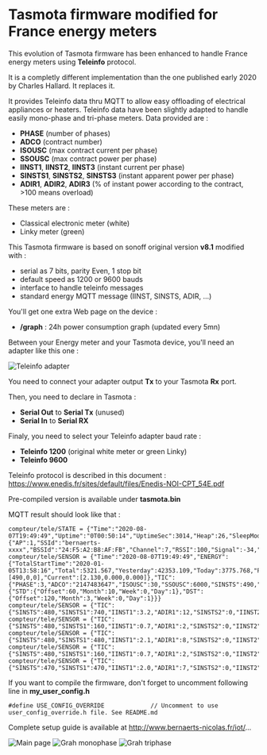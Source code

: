 Tasmota firmware modified for France energy meters
=============

This evolution of Tasmota firmware has been enhanced to handle France energy meters using **Teleinfo** protocol.

It is a completly different implementation than the one published early 2020 by Charles Hallard. It replaces it.

It provides Teleinfo data thru MQTT to allow easy offloading of electrical appliances or heaters.
Teleinfo data have been slightly adapted to handle easily mono-phase and tri-phase meters.
Data provided are :
  * **PHASE** (number of phases)
  * **ADCO** (contract number)
  * **ISOUSC** (max contract current per phase) 
  * **SSOUSC** (max contract power per phase)
  * **IINST1**, **IINST2**, **IINST3** (instant current per phase)
  * **SINSTS1**, **SINSTS2**, **SINSTS3** (instant apparent power per phase)
  * **ADIR1**, **ADIR2**, **ADIR3** (% of instant power according to the contract, >100 means overload)
  
These meters are :
  * Classical electronic meter (white)
  * Linky meter (green)

This Tasmota firmware is based on sonoff original version **v8.1** modified with :
  * serial as 7 bits, parity Even, 1 stop bit
  * default speed as 1200 or 9600 bauds
  * interface to handle teleinfo messages
  * standard energy MQTT message (IINST, SINSTS, ADIR, ...)

You'll get one extra Web page on the device :
  * **/graph** : 24h power consumption graph (updated every 5mn)

Between your Energy meter and your Tasmota device, you'll need an adapter like this one :

![Teleinfo adapter](https://raw.githubusercontent.com/NicolasBernaerts/tasmota/master/teleinfo/teleinfo-serial-adapter.png)

You need to connect your adapter output **Tx** to your Tasmota **Rx** port.

Then, you need to declare in Tasmota :
  * **Serial Out** to **Serial Tx** (unused)
  * **Serial In** to **Serial RX**

Finaly, you need to select your Teleinfo adapter baud rate :
  * **Teleinfo 1200** (original white meter or green Linky)
  * **Teleinfo 9600**

Teleinfo protocol is described in this document : https://www.enedis.fr/sites/default/files/Enedis-NOI-CPT_54E.pdf

Pre-compiled version is available under **tasmota.bin**

MQTT result should look like that :

    compteur/tele/STATE = {"Time":"2020-08-07T19:49:49","Uptime":"0T00:50:14","UptimeSec":3014,"Heap":26,"SleepMode":"Dynamic","Sleep":50,"LoadAvg":19,"MqttCount":1,"POWER":"OFF","Wifi":{"AP":1,"SSId":"bernaerts-xxxx","BSSId":"24:F5:A2:B8:AF:FB","Channel":7,"RSSI":100,"Signal":-34,"LinkCount":1,"Downtime":"0T00:00:08"}}
    compteur/tele/SENSOR = {"Time":"2020-08-07T19:49:49","ENERGY":{"TotalStartTime":"2020-01-05T13:58:16","Total":5321.567,"Yesterday":42353.109,"Today":3775.768,"Period":376,"Power":[490,0,0],"Current":[2.130,0.000,0.000]},"TIC":{"PHASE":3,"ADCO":"2147483647","ISOUSC":30,"SSOUSC":6000,"SINSTS":490,"SINSTS1":490,"IINST1":2.1,"ADIR1":8,"SINSTS2":0,"IINST2":0.0,"ADIR2":0,"SINSTS3":0,"IINST3":0.0,"ADIR3":0},"Timezone":{"STD":{"Offset":60,"Month":10,"Week":0,"Day":1},"DST":{"Offset":120,"Month":3,"Week":0,"Day":1}}}
    compteur/tele/SENSOR = {"TIC":{"SINSTS":480,"SINSTS1":740,"IINST1":3.2,"ADIR1":12,"SINSTS2":0,"IINST2":0.0,"ADIR2":0,"SINSTS3":0,"IINST3":0.0,"ADIR3":0}}
    compteur/tele/SENSOR = {"TIC":{"SINSTS":480,"SINSTS1":160,"IINST1":0.7,"ADIR1":2,"SINSTS2":0,"IINST2":0.0,"ADIR2":0,"SINSTS3":320,"IINST3":1.4,"ADIR3":5}}
    compteur/tele/SENSOR = {"TIC":{"SINSTS":480,"SINSTS1":480,"IINST1":2.1,"ADIR1":8,"SINSTS2":0,"IINST2":0.0,"ADIR2":0,"SINSTS3":0,"IINST3":0.0,"ADIR3":0}}
    compteur/tele/SENSOR = {"TIC":{"SINSTS":480,"SINSTS1":160,"IINST1":0.7,"ADIR1":2,"SINSTS2":0,"IINST2":0.0,"ADIR2":0,"SINSTS3":320,"IINST3":1.4,"ADIR3":5}}
    compteur/tele/SENSOR = {"TIC":{"SINSTS":470,"SINSTS1":470,"IINST1":2.0,"ADIR1":7,"SINSTS2":0,"IINST2":0.0,"ADIR2":0,"SINSTS3":0,"IINST3":0.0,"ADIR3":0}}

If you want to compile the firmware, don't forget to uncomment following line in **my_user_config.h**

    #define USE_CONFIG_OVERRIDE             // Uncomment to use user_config_override.h file. See README.md


Complete setup guide is available at http://www.bernaerts-nicolas.fr/iot/...

![Main page](https://raw.githubusercontent.com/NicolasBernaerts/tasmota/master/teleinfo/tasmota-teleinfo-main.png)
![Grah monophase](https://raw.githubusercontent.com/NicolasBernaerts/tasmota/master/teleinfo/tasmota-teleinfo-graph-monophase.png) ![Grah triphase](https://raw.githubusercontent.com/NicolasBernaerts/tasmota/master/teleinfo/tasmota-teleinfo-graph-triphase.png)
